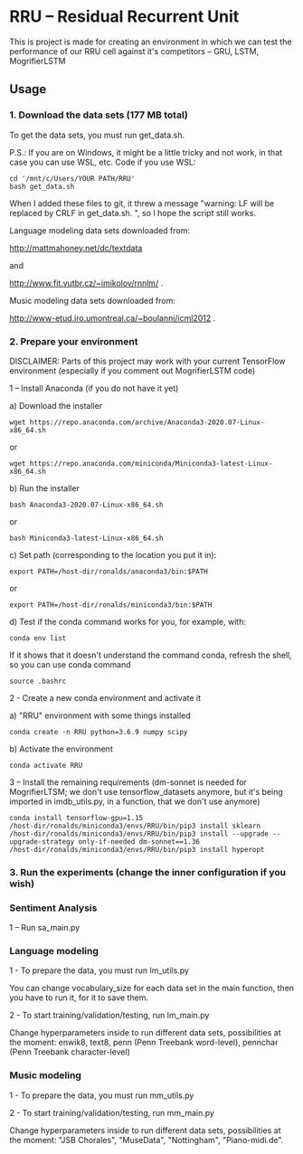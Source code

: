 # RRU – Residual Recurrent Unit

This is project is made for creating an environment in which we can test the performance of our RRU cell against it's
competitors – GRU, LSTM, MogrifierLSTM

## Usage

### 1. Download the data sets (177 MB total)

To get the data sets, you must run get_data.sh.

P.S.: If you are on Windows, it might be a little tricky and not work, in that case you can use WSL, etc.
Code if you use WSL:
```
cd '/mnt/c/Users/YOUR PATH/RRU'
bash get_data.sh
```
	
When I added these files to git, it threw a message "warning: LF will be replaced by CRLF in get_data.sh.
", so I hope the script still works.

Language modeling data sets downloaded from:

http://mattmahoney.net/dc/textdata

and

http://www.fit.vutbr.cz/~imikolov/rnnlm/ .

Music modeling data sets downloaded from:

http://www-etud.iro.umontreal.ca/~boulanni/icml2012 .

### 2. Prepare your environment

DISCLAIMER: Parts of this project may work with your current TensorFlow environment (especially if you comment
out MogrifierLSTM code)

1 – Install Anaconda (if you do not have it yet)

a) Download the installer
```
wget https://repo.anaconda.com/archive/Anaconda3-2020.07-Linux-x86_64.sh
```

or

```
wget https://repo.anaconda.com/miniconda/Miniconda3-latest-Linux-x86_64.sh
```

b) Run the installer
```
bash Anaconda3-2020.07-Linux-x86_64.sh
```

or

```
bash Miniconda3-latest-Linux-x86_64.sh
```

c) Set path (corresponding to the location you put it in):
```
export PATH=/host-dir/ronalds/anaconda3/bin:$PATH
```

or  

```
export PATH=/host-dir/ronalds/miniconda3/bin:$PATH
```

d) Test if the conda command works for you, for example, with:

```
conda env list
```

If it shows that it doesn't understand the command conda, refresh the shell, so you can use conda command

```
source .bashrc
```

2 - Create a new conda environment and activate it

a) "RRU" environment with some things installed
```
conda create -n RRU python=3.6.9 numpy scipy
```

b) Activate the environment
```
conda activate RRU
```

3 – Install the remaining requirements (dm-sonnet is needed for MogrifierLTSM; we don't use tensorflow_datasets anymore,
 but it's being imported in imdb_utils.py, in a function, that we don't use anymore)

```
conda install tensorflow-gpu=1.15
/host-dir/ronalds/miniconda3/envs/RRU/bin/pip3 install sklearn
/host-dir/ronalds/miniconda3/envs/RRU/bin/pip3 install --upgrade --upgrade-strategy only-if-needed dm-sonnet==1.36
/host-dir/ronalds/miniconda3/envs/RRU/bin/pip3 install hyperopt
```

### 3. Run the experiments (change the inner configuration if you wish)

### Sentiment Analysis

1 – Run sa_main.py

### Language modeling

1 - To prepare the data, you must run lm_utils.py

You can change vocabulary_size for each data set in the main function, then you have to run it, for it to save them.

2 - To start training/validation/testing, run lm_main.py

Change hyperparameters inside to run different data sets, possibilities at the moment: enwik8, text8,
penn (Penn Treebank word-level), pennchar (Penn Treebank character-level)

### Music modeling

1 - To prepare the data, you must run mm_utils.py

2 - To start training/validation/testing, run mm_main.py

Change hyperparameters inside to run different data sets, possibilities at the moment: "JSB Chorales", "MuseData",
"Nottingham", "Piano-midi.de".
